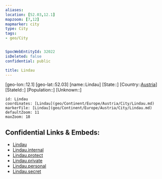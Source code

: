 ```yaml
---
aliases: 
location: [52.03,12.1]
mapzoom: [7,12] 
mapmarker: city 
type: City
tags:
- geo/City


SpocWebEntityId: 32022
isDeleted: false
confidential: public

title: Lindau
---
```

[geo-lon::12.1]
[geo-lat::52.03]
[name::Lindau]
[State::]
[Country::[Austria](geo/Continent/Europe/Austria.md)]
[StateId::]
[Population::]
[Unknown::]


```leaflet
id: Lindau
coordinates: [Lindau](geo/Continent/Europe/Austria/City/Lindau.md)
markerFile: [Lindau](geo/Continent/Europe/Austria/City/Lindau.md)
defaultZoom: 11 
maxZoom: 18
```


## Confidential Links & Embeds: 
- [Lindau](../../../../../../_public/geo/Continent/Europe/Austria/City/Lindau.md) 
- [Lindau.internal](../../../../../../_internal/geo/Continent/Europe/Austria/City/Lindau.internal.md) 
- [Lindau.protect](../../../../../../_protect/geo/Continent/Europe/Austria/City/Lindau.protect.md) 
- [Lindau.private](../../../../../../_private/geo/Continent/Europe/Austria/City/Lindau.private.md) 
- [Lindau.personal](../../../../../../_personal/geo/Continent/Europe/Austria/City/Lindau.personal.md) 
- [Lindau.secret](../../../../../../_secret/geo/Continent/Europe/Austria/City/Lindau.secret.md) 
